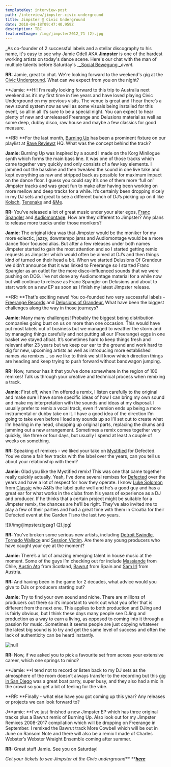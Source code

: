 ```yaml
---
templateKey: interview-post
path: /interview/jimpster-civic-underground
title: Jimpster @ Civic Underground
date: 2018-04-18T09:47:40.959Z
description: TBC
featuredImage: /img/jimpster2012_71 (2).jpg
---
```

_As co-founder of 2 successful labels and a stellar discography to his name, it's easy to see why Jamie Odell AKA **Jimpster** is one of the hardest working artists on today's dance scene. Here's our chat with the man of multiple talents before Saturday's _[_Social Bewegung _](https://www.facebook.com/socialbewegung/)_event._

**RR:** Jamie, great to chat. We're looking forward to the weekend's gig at the [Civic Underground](https://www.facebook.com/civicunderground/). What can we expect from you on the night?

**Jamie: **Hi! I’m really looking forward to this trip to Australia next weekend as it’s my first time in five years and have loved playing Civic Underground on my previous visits. The venue is great and I hear there’s a new sound system now as well as some visuals being installed for this event, so all in all it’s sure to be a special night.  You can expect to hear plenty of new and unreleased Freerange and Delusions material as well as some deep, dubby disco, raw house and maybe a few classics for good measure.

**RR: **For the last month, [Burning Up](https://soundcloud.com/the-ransom-note/premiere-jimpster-burning-up-freerange) has been a prominent fixture on our playlist at [Rave Reviewz](https://www.facebook.com/ravereviewz/) HQ. What was the concept behind the track?

**Jamie:** Burning Up was inspired by a sound I made on the Korg Minilogue synth which forms the main bass line. It was one of those tracks which came together very quickly and only consists of a few key elements. I jammed out the bassline and then tweaked the sound in one live take and kept everything as raw and stripped back as possible for maximum impact on the dance floor. I guess you could say it’s one of them more ‘full on’ Jimpster tracks and was great fun to make after having been working on more mellow and deep tracks for a while. It’s certainly been dropping nicely in my DJ sets and great to see a different bunch of DJ’s picking up on it like [Kolsch](https://www.facebook.com/kolschofficial/), [Tensnake](https://www.facebook.com/tensnake/) and [&Me](https://www.facebook.com/andmekeinemusik/).

**RR:** You've released a lot of great music under your alter egos, [Franc Spangler](https://www.beatport.com/artist/franc-spangler/108504) and [Audiomontage](https://www.beatport.com/artist/audiomontage/9636). How are they different to Jimpster? Any plans to release more tracks under those monikers?

**Jamie:** The original idea was that Jimpster would be the moniker for my more eclectic, jazzy, downtempo jams and Audiomontage would be a more dance floor focused alias. But after a few releases under both names Jimpster started to gain the most attention and so I started getting remix requests as Jimpster which would often be aimed at DJ’s and then things kind of turned on their head a bit. When we started Delusions Of Grandeur we didn’t announce that it was linked to Freerange so I started Franc Spangler as an outlet for the more disco-influenced sounds that we were pushing on DOG. I’ve not done any Audiomontage material for a while now but will continue to release as Franc Spangler on Delusions and about to start work on a new EP as soon as I finish my latest Jimpster release.

**RR: **That's exciting news! You co-founded two very successful labels - [Freerange Records](https://www.facebook.com/FreerangeRecords/) and [Delusions of Grandeur.](https://www.facebook.com/Delusions-of-Grandeur-337255673024451/) What have been the biggest challenges along the way in those journeys?

**Jamie:** Many many challenges! Probably the biggest being distribution companies going bust on us on more than one occasion. This would have put most labels out of business but we managed to weather the storm and by managing things carefully and not putting all our (Freerange) eggs in one basket we stayed afloat. It’s sometimes hard to keep things fresh and relevant after 23 years but we keep our ear to the ground and work hard to dig for new, upcoming artists as well as introducing more established names via remixes... so we like to think we still know which direction things are heading and keep trying to push forward without bandwagon jumping.

**RR:** Now, rumour has it that you've done somewhere in the region of 100 remixes! Talk us through your creative and technical process when remixing a track.

**Jamie:** First off, when I’m offered a remix, I listen carefully to the original and make sure I have some specific ideas of how I can bring my own sound and make my interpretation with the sounds and ideas at my disposal. I usually prefer to remix a vocal track, even if version ends up being a more instrumental or dubby take on it. I have a good idea of the direction I’m going to take even before I load any sounds up so I’ll set out to create what I’m hearing in my head, chopping up original parts, replacing the drums and jamming out a new arrangement. Sometimes a remix comes together very quickly, like three or four days, but usually I spend at least a couple of weeks on something.  

**RR:** Speaking of remixes - we liked your take on [Mystified](https://www.beatport.com/track/mystified-jimpster-remix/9234306?gclid=CjwKCAjw2dvWBRBvEiwADllhn9BNG-RYt1OJFee5YUWD4nl37Fwgydqw9pEvuOmgRUo9C_zeR9LkPxoCizQQAvD_BwE) for Defected. You've done a fair few tracks with the label over the years, can you tell us about your relationship with them?

**Jamie:** Glad you like the Mystified remix! This was one that came together really quickly actually. Yeah, I’ve done several remixes for [Defected](https://www.facebook.com/DefectedRecords/) over the years and have a lot of respect for how they operate. I know [Luke Solomon](https://www.facebook.com/lukesolomon/) from [Classic](https://www.facebook.com/ClassicMusicCompany/) who A&Rs the label quite well and he’s a good guy and has a great ear for what works in the clubs from his years of experience as a DJ and producer. If he thinks that a certain project might be suitable for a Jimpster remix, the chances are he’ll be right. They’ve also invited me to play a few of their parties and had a great time with them in Croatia for their Defected event at the Garden Tisno the last two years.  

![](/img/jimpsterzigzag1 (2).jpg)

**RR:** You've broken some serious new artists, including [Detroit Swindle](https://www.facebook.com/detroitswindle/), [Tornado Wallace](https://www.facebook.com/tornadowallace/) and [Session Victim](https://www.facebook.com/sessionvictim/). Are there any young producers who have caught your eye at the moment?

**Jamie:** There’s a lot of amazing emerging talent in house music at the moment. Some of the guys I’m checking out for include [Massiande](https://soundcloud.com/freerangerecords/sets/massiande-yesterday-today-forever-ep) from Chile, [Austin Ato](https://www.facebook.com/austinatouk/) from Scotland, [Bawrut](https://www.facebook.com/Bawrut/) from Spain and [Sam Irl](https://www.facebook.com/samirlmusic/) from Austria.  

**RR:** And having been in the game for 2 decades, what advice would you give to DJs or producers starting out?

**Jamie:** Try to find your own sound and niche. There are millions of producers out there so it’s important to work out what you offer that is different from the next one. This applies to both production and DJing and is fairly obvious, but I think these days many people see DJing and production as a way to earn a living, as opposed to coming into it through a passion for music. Sometimes it seems people are just copying whatever the latest big sound is to try and get the same level of success and often the lack of authenticity can be heard instantly.  

![null](/img/jimpsterzigzag5-min.jpg)

**RR:** Now, if we asked you to pick a favourite set from across your extensive career, which one springs to mind?

**Jamie: **I tend not to record or listen back to my DJ sets as the atmosphere of the room doesn’t always transfer to the recording but this [gig in San Diego](https://soundcloud.com/musicis4lovers/jimpster-live-at-lovelife) was a great boat party, super busy, and they also had a mic in the crowd so you get a bit of feeling for the vibe.   

**RR: **Finally - what else have you got coming up this year? Any releases or projects we can look forward to?

J**amie: **I’ve just finished a new Jimpster EP which has three original tracks plus a Bawrut remix of Burning Up.  Also look out for my Jimpster Remixes 2008-2017 compilation which will be dropping on Freerange in September. I remixed the Bawrut track More Cowbell which will be out in June on Ransom Note and there will also be a remix I made of Charles Webster’s Webster Wraight Ensemble coming after summer.

**RR:** Great stuff Jamie. See you on Saturday!

_Get your tickets to see Jimpster at the Civic underground** **_[**_here_**](https://www.eventbrite.com.au/e/social-bewegung-ft-jimpster-3hr-set-at-civic-underground-tickets-43284238322?aff=efbeventtix)

